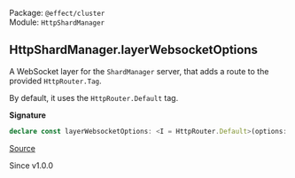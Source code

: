 Package: `@effect/cluster`<br />
Module: `HttpShardManager`<br />

## HttpShardManager.layerWebsocketOptions

A WebSocket layer for the `ShardManager` server, that adds a route to the provided
`HttpRouter.Tag`.

By default, it uses the `HttpRouter.Default` tag.

**Signature**

```ts
declare const layerWebsocketOptions: <I = HttpRouter.Default>(options: { readonly path: HttpRouter.PathInput; readonly routerTag?: HttpRouter.HttpRouter.TagClass<I, string, any, any>; readonly runnerPath: string; readonly runnerHttps?: boolean | undefined; readonly logAddress?: boolean | undefined; }) => Layer.Layer<ShardManager.ShardManager, never, RpcSerialization.RpcSerialization | ShardStorage | RunnerHealth.RunnerHealth | HttpServer.HttpServer | Socket.WebSocketConstructor | ShardManager.Config | ShardingConfig>
```

[Source](https://github.com/Effect-TS/effect/tree/main/packages/platform/src/HttpShardManager.ts#L175)

Since v1.0.0